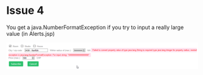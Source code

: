 # Issue 4

You get a java.NumberFormatException if you try to input a really large value (in Alerts.jsp)

![Issue 4 - NumberFormatException](exception.png)
